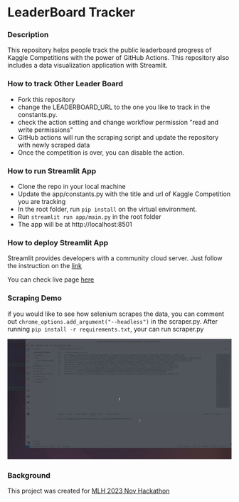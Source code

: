 # LeaderBoard Tracker

### Description

This repository helps people track the public leaderboard progress of Kaggle Competitions with the power of GitHub Actions. This repository also includes a data visualization application with Streamlit.


### How to track Other Leader Board 
- Fork this repository
- change the LEADERBOARD_URL to the one you like to track in the constants.py.
- check the action setting and change workflow permission "read and write permissions" 
- GitHub actions will run the scraping script and update the repository with newly scraped data
- Once the competition is over, you can disable the action.

### How to run Streamlit App 
- Clone the repo in your local machine
- Update the app/constants.py with the title and url of Kaggle Competition you are tracking
- In the root folder, run ```pip install``` on the virtual environment.
- Run ```streamlit run app/main.py``` in the root folder
- The app will be at http://localhost:8501

### How to deploy Streamlit App
Streamlit provides developers with a community cloud server. Just follow the instruction on the [link](https://docs.streamlit.io/streamlit-community-cloud/deploy-your-app) 

You can check live page [here](https://kaggle-leadearboard-tracker.streamlit.app/)

### Scraping Demo
if you would like to see how selenium scrapes the data, you can comment out ```chrome_options.add_argument("--headless")``` in the scraper.py.
After running ```pip install -r requirements.txt```, your can run scraper.py


<p align='center' width="500">
<img src ='./scraping-demo.gif'/>
</p>

### Background

This project was created for [MLH 2023 Nov Hackathon](https://hackfest-november.devpost.com/)
